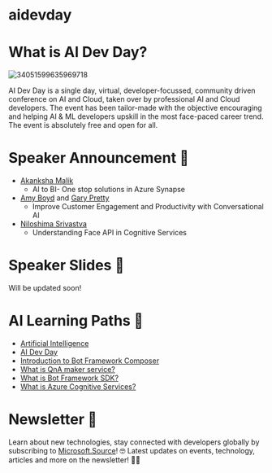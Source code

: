 # aidevday
# What is AI Dev Day? 
![34051599635969718](https://user-images.githubusercontent.com/32809211/92719124-55dafd80-f380-11ea-9530-2ccb2afdaab6.jpg)

AI Dev Day is a single day, virtual, developer-focussed, community driven conference on AI and Cloud, taken over by professional AI and Cloud developers. The event has been tailor-made with the objective encouraging and helping AI & ML developers upskill in the most face-paced career trend. The event is absolutely free and open for all.
# Speaker Announcement 📣
- [Akanksha Malik](https://twitter.com/akankshamalik96)
  - AI to BI- One stop solutions in Azure Synapse
- [Amy Boyd](https://twitter.com/AmyKateNicho) and [Gary Pretty](https://twitter.com/GaryPretty)
  - Improve Customer Engagement and Productivity with Conversational AI
- [Niloshima Srivastva](https://twitter.com/niloshima)
  - Understanding Face API in Cognitive Services
# Speaker Slides 📝

Will be updated soon!
# AI Learning Paths 📕 
- [Artificial Intelligence](https://docs.microsoft.com/en-us/azure/architecture/data-guide/big-data/ai-overview?wt.mc_id=AID3018161_QSG_451995&ocid=AID3018161_QSG_451995)
- [AI Dev Day](https://docs.microsoft.com/en-us/users/arkodyutisaha/collections/j2w2hjge0xq3r0?wt.mc_id=AID3018161_QSG_EML_461735&ocid=AID3018161_QSG_EML_461735)
- [Introduction to Bot Framework Composer](https://docs.microsoft.com/en-us/composer/introduction?wt.mc_id=AID3018161_QSG_EML_461736&ocid=AID3018161_QSG_EML_461736)
- [What is QnA maker service?](https://docs.microsoft.com/en-us/azure/cognitive-services/QnAMaker/Overview/overview?wt.mc_id=AID3018161_QSG_EML_461737&ocid=AID3018161_QSG_EML_461737)
- [What is Bot Framework SDK?](https://docs.microsoft.com/en-us/azure/bot-service/bot-service-overview-introduction?view=azure-bot-service-4.0&wt.mc_id=AID3018161_QSG_EML_461738&ocid=AID3018161_QSG_EML_461738)
- [What is Azure Cognitive Services?](https://docs.microsoft.com/en-us/azure/cognitive-services/what-are-cognitive-services?wt.mc_id=AID3018161_QSG_EML_461739&ocid=AID3018161_QSG_EML_461739)

# Newsletter 📰 
Learn about new technologies, stay connected with developers globally by subscribing to [Microsoft.Source](https://azure.microsoft.com/en-in/resources/join-the-azure-developer-community/?wt.mc_id=AID3018161_QSG_PD_SCL_446884&ocid=AID3018161_QSG_PD_SCL_446884)! 🤓 Latest updates on events, technology, articles and more on the newsletter! 👩‍💻
